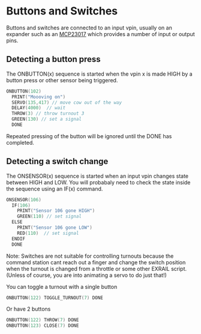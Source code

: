 # Buttons and Switches

Buttons and switches are connected to an input vpin, usually on an expander such as an [MCP23017](?MCP23017) which provides a number of input or output pins.

## Detecting a button press
 
The ONBUTTON(x) sequence is started when the vpin x is made HIGH by a button press or other sensor being triggered.

```cpp
ONBUTTON(102)
  PRINT("Moooving on")
  SERVO(135,417) // move cow out of the way
  DELAY(4000)  // wait 
  THROW(3) // throw turnout 3 
  GREEN(130) // set a signal
  DONE
```

Repeated pressing of the button will be ignored until the DONE has completed.

## Detecting a switch change

The ONSENSOR(x) sequence is started when an input vpin changes state between HIGH and LOW. You will probabaly need to check the state inside the sequence using an IF(x) command.

```cpp
ONSENSOR(106)
  IF(106) 
    PRINT("Sensor 106 gone HIGH")
    GREEN(110) // set signal
  ELSE
    PRINT("Sensor 106 gone LOW")
    RED(110)  // set signal
  ENDIF
  DONE
```
Note: Switches are not suitable for controlling turnouts because the command station cant reach out a finger and change the switch position when the turnout is changed from a throttle or some other EXRAIL script. (Unless of course, you are into animating a servo to do just that!)

You can toggle a turnout with a single button

```cpp
ONBUTTON(122) TOGGLE_TURNOUT(7) DONE
```

Or have 2 buttons

```cpp
ONBUTTON(122) THROW(7) DONE
ONBUTTON(123) CLOSE(7) DONE
```




   
